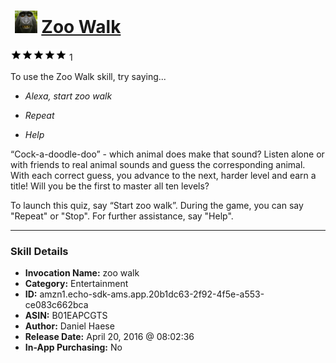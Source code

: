 # &nbsp;<img src="skill_icon" alt="Zoo Walk icon" width="36"> [Zoo Walk](http://alexa.amazon.com/#skills/amzn1.echo-sdk-ams.app.20b1dc63-2f92-4f5e-a553-ce083c662bca)
![5 stars](../../images/ic_star_black_18dp_1x.png)![5 stars](../../images/ic_star_black_18dp_1x.png)![5 stars](../../images/ic_star_black_18dp_1x.png)![5 stars](../../images/ic_star_black_18dp_1x.png)![5 stars](../../images/ic_star_black_18dp_1x.png) 1

To use the Zoo Walk skill, try saying...

* *Alexa, start zoo walk*

* *Repeat*

* *Help*

“Cock-a-doodle-doo” - which animal does make that sound? Listen alone or with friends to real animal sounds and guess the corresponding animal. With each correct guess, you advance to the next, harder level and earn a title! Will you be the first to master all ten levels?

To launch this quiz, say “Start zoo walk”. During the game, you can say "Repeat" or "Stop". For further assistance, say "Help".

***

### Skill Details

* **Invocation Name:** zoo walk
* **Category:** Entertainment
* **ID:** amzn1.echo-sdk-ams.app.20b1dc63-2f92-4f5e-a553-ce083c662bca
* **ASIN:** B01EAPCGTS
* **Author:** Daniel Haese
* **Release Date:** April 20, 2016 @ 08:02:36
* **In-App Purchasing:** No
